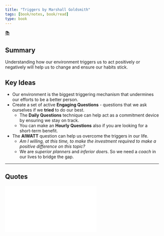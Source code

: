 ```yaml
---
title: "Triggers by Marshall Goldsmith"
tags: [book/notes, book/read]
type: book
---
```

[📚](/moc/books.md)

## Summary

Understanding how our environment triggers us to act positively or negatively will help us to change and ensure our habits stick.

## Key Ideas

- Our environment is the biggest triggering mechanism that undermines our efforts to be a better person.
- Create a set of active **Engaging Questions** - questions that we ask ourselves if we **tried** to do our best.
	- The **Daily Questions** technique can help act as a commitment device by ensuring we stay on track.
	- You can make an **Hourly Questions** also if you are looking for a short-term benefit.
- The **AIWATT** question can help us overcome the triggers in our life.
	- *Am I willing, at this time, to make the investment required to make a positive difference on this topic?*
	- We are *superior planners* and *inferior doer*s. So we need a *coach* in our lives to bridge the gap.

---

## Quotes

![fate-and-choice](quotes/fate-and-choice.md)

